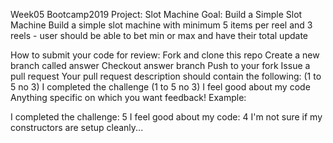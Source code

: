 Week05 Bootcamp2019 Project: Slot Machine
Goal: Build a Simple Slot Machine
Build a simple slot machine with minimum 5 items per reel and 3 reels - user should be able to bet min or max and have their total update

How to submit your code for review:
Fork and clone this repo
Create a new branch called answer
Checkout answer branch
Push to your fork
Issue a pull request
Your pull request description should contain the following:
(1 to 5 no 3) I completed the challenge
(1 to 5 no 3) I feel good about my code
Anything specific on which you want feedback!
Example:

I completed the challenge: 5
I feel good about my code: 4
I'm not sure if my constructors are setup cleanly...
